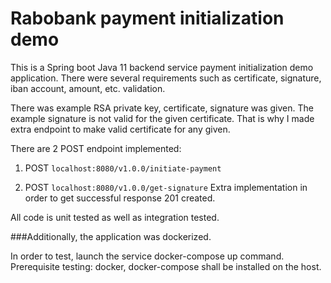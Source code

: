 # Rabobank payment initialization demo

This is a Spring boot Java 11 backend service payment initialization demo application.
There were several requirements such as certificate, signature, iban account, amount, etc. validation.

There was example RSA private key, certificate, signature was given. The example signature is not valid for the given certificate.
That is why I made extra endpoint to make valid certificate for any given.

There are 2 POST endpoint implemented:  

1. POST `localhost:8080/v1.0.0/initiate-payment`  

2. POST  `localhost:8080/v1.0.0/get-signature` Extra implementation in order to get successful response 201 created.

All code is unit tested as well as integration tested. 

###Additionally, the application was dockerized.  

In order to test, launch the service docker-compose up command. Prerequisite testing: docker, docker-compose shall be installed on the host.


